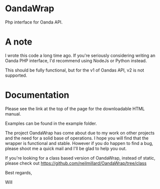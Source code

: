 OandaWrap
=========

Php interface for Oanda API.

A note
=========
I wrote this code a long time ago. If you're seriously considering writing an Oanda PHP interface, I'd recommend using NodeJs or Python instead.

This should be fully functional, but for the v1 of Oandas API, v2 is not supported.

Documentation
=========

Please see the link at the top of the page for the downloadable HTML manual.

Examples can be found in the example folder.

The project OandaWrap has come about due to my work on other projects and the need for a solid base of operations. I hope you will find that the wrapper is functional and stable. However if you do happen to find a bug, please shoot me a quick mail and I'll be glad to help you out.

If you're looking for a class based version of OandaWrap, instead of static, please check out https://github.com/neilmillard/OandaWrap/tree/class

Best regards,

Will
